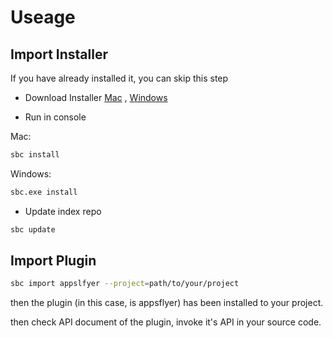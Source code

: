 # Useage

## Import Installer

If you have already installed it, you can skip this step

* Download Installer [Mac](https://github.com/sdkbox/storage/blob/master/sbc/sbc?raw=true) , [Windows](https://github.com/sdkbox/storage/blob/master/sbc/sbc.exe?raw=true)

* Run in console

Mac:

```bash
sbc install
```

Windows:

```bash
sbc.exe install
```

* Update index repo

```bash
sbc update
```

## Import Plugin

```bash
sbc import appslfyer --project=path/to/your/project
```

then the plugin (in this case, is appsflyer) has been installed to your project.

then check API document of the plugin, invoke it's API in your source code.
